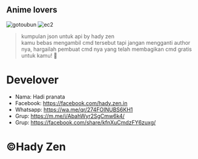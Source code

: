 ## Anime lovers
![gotoubun](https://i.ibb.co/Mn82cxm/hady-zen.jpg) 
![ec2](https://i.ibb.co/1JbkkTn/hady-zen.jpg) 

> kumpulan json untuk api by hady zen <br />
> kamu bebas mengambil cmd tersebut tapi jangan mengganti author nya, hargailah pembuat cmd nya yang telah membagikan cmd gratis untuk kamu! 🥀

# Develover
- Nama: Hadi pranata <br />
- Facebook: https://facebook.com/hady.zen.in <br />
- Whatsapp: https://wa.me/qr/274FOINUBS6KH1 <br />
- Grup: https://m.me/j/AbahWyr2SgCmw6k4/ <br />
- Grup: https://facebook.com/share/kfnXuCmdzFY6zuxg/ 

# ©Hady Zen 
